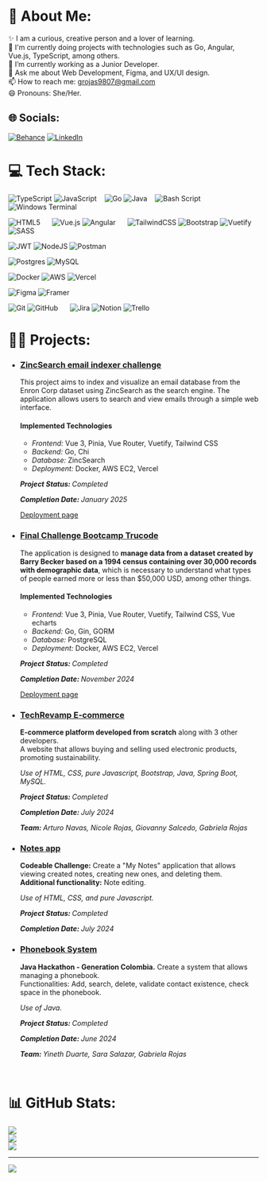 # 💫 About Me:
✨ I am a curious, creative person and a lover of learning.<br>🚀 I'm currently doing projects with technologies such as Go, Angular, Vue.js, TypeScript, among others. <br>👯 I’m currently working as a Junior Developer.<br>💬 Ask me about Web Development, Figma, and UX/UI design. <br>📫 How to reach me: grojas9807@gmail.com<br>😄 Pronouns: She/Her.


## 🌐 Socials:
[![Behance](https://img.shields.io/badge/Behance-1769ff?logo=behance&logoColor=white)](https://behance.net/gavrojas) [![LinkedIn](https://img.shields.io/badge/LinkedIn-%230077B5.svg?logo=linkedin&logoColor=white)](https://linkedin.com/in/gavrojas-dev) 

# 💻 Tech Stack:
![TypeScript](https://img.shields.io/badge/typescript-%23007ACC.svg?style=plastic&logo=typescript&logoColor=white)  ![JavaScript](https://img.shields.io/badge/javascript-%23323330.svg?style=plastic&logo=javascript&logoColor=%23F7DF1E) &nbsp;&nbsp;
![Go](https://img.shields.io/badge/go-%2300ADD8.svg?style=plastic&logo=go&logoColor=white) ![Java](https://img.shields.io/badge/java-%23ED8B00.svg?style=plastic&logo=openjdk&logoColor=white) &nbsp;&nbsp; ![Bash Script](https://img.shields.io/badge/bash_script-%23121011.svg?style=plastic&logo=gnu-bash&logoColor=white) ![Windows Terminal](https://img.shields.io/badge/Windows%20Terminal-%234D4D4D.svg?style=plastic&logo=windows-terminal&logoColor=white)

![HTML5](https://img.shields.io/badge/html5-%23E34F26.svg?style=plastic&logo=html5&logoColor=white) &nbsp;&nbsp;&nbsp;&nbsp; ![Vue.js](https://img.shields.io/badge/vue.js-%2335495e.svg?style=plastic&logo=vuedotjs&logoColor=%234FC08D)  ![Angular](https://img.shields.io/badge/angular-%23DD0031.svg?style=plastic&logo=angular&logoColor=white)
&nbsp;&nbsp;&nbsp;&nbsp; ![TailwindCSS](https://img.shields.io/badge/tailwindcss-%2338B2AC.svg?style=plastic&logo=tailwind-css&logoColor=white) ![Bootstrap](https://img.shields.io/badge/bootstrap-%238511FA.svg?style=plastic&logo=bootstrap&logoColor=white) ![Vuetify](https://img.shields.io/badge/Vuetify-1867C0?style=plastic&logo=vuetify&logoColor=AEDDFF) ![SASS](https://img.shields.io/badge/SASS-hotpink.svg?style=plastic&logo=SASS&logoColor=white)

![JWT](https://img.shields.io/badge/JWT-black?style=plastic&logo=JSON%20web%20tokens) ![NodeJS](https://img.shields.io/badge/node.js-6DA55F?style=plastic&logo=node.js&logoColor=white) ![Postman](https://img.shields.io/badge/Postman-FF6C37?style=plastic&logo=postman&logoColor=white) 

![Postgres](https://img.shields.io/badge/postgres-%23316192.svg?style=plastic&logo=postgresql&logoColor=white) ![MySQL](https://img.shields.io/badge/mysql-4479A1.svg?style=plastic&logo=mysql&logoColor=white) 

![Docker](https://img.shields.io/badge/docker-%230db7ed.svg?style=plastic&logo=docker&logoColor=white) ![AWS](https://img.shields.io/badge/AWS-%23FF9900.svg?style=plastic&logo=amazon-aws&logoColor=white) ![Vercel](https://img.shields.io/badge/vercel-%23000000.svg?style=plastic&logo=vercel&logoColor=white)

![Figma](https://img.shields.io/badge/figma-%23F24E1E.svg?style=plastic&logo=figma&logoColor=white) ![Framer](https://img.shields.io/badge/Framer-black?style=plastic&logo=framer&logoColor=blue) 

![Git](https://img.shields.io/badge/git-%23F05033.svg?style=plastic&logo=git&logoColor=white)  ![GitHub](https://img.shields.io/badge/github-%23121011.svg?style=plastic&logo=github&logoColor=white) &nbsp;&nbsp;&nbsp;&nbsp; ![Jira](https://img.shields.io/badge/jira-%230A0FFF.svg?style=plastic&logo=jira&logoColor=white) ![Notion](https://img.shields.io/badge/Notion-%23000000.svg?style=plastic&logo=notion&logoColor=white)  ![Trello](https://img.shields.io/badge/Trello-%23026AA7.svg?style=plastic&logo=Trello&logoColor=white)

# 👩‍💻 Projects:
<div id="projects">
  <ul>
    <li>
      <h3 >
        <a href="https://github.com/gavrojas/swe-challenge-zinc">ZincSearch email indexer challenge</a>
      </h3>
      <p>This project aims to index and visualize an email database from the Enron Corp dataset using ZincSearch as the search engine. The application allows users to search and view emails through a simple web interface.</p>
      <h4>Implemented Technologies</h4>
        <ul>
          <li><em></strong>Frontend: </strong></em>Vue 3, Pinia, Vue Router, Vuetify, Tailwind CSS</li>
          <li><em></strong>Backend: </strong></em>Go, Chi</li>
          <li><em></strong>Database: </strong></em>ZincSearch</li>
          <li><em></strong>Deployment: </strong></em>Docker, AWS EC2, Vercel</li>
        </ul>
      <p><em><strong>Project Status: </strong>Completed</em></p>
      <p><em><strong>Completion Date: </strong>January 2025</em></p>
      <a href="https://swe-challenge-zinc-gavrojas.vercel.app/">Deployment page</a>
    </li>
    <li>
      <h3 >
        <a href="https://github.com/gavrojas/trucode3-challenge-final-codeable">Final Challenge Bootcamp Trucode</a>
      </h3>
      <p>The application is designed to <strong>manage data from a dataset created by Barry Becker based on a 1994 census containing over 30,000 records with demographic data</strong>, which is necessary to understand what types of people earned more or less than $50,000 USD, among other things.</p>
      <h4>Implemented Technologies</h4>
        <ul>
          <li><em></strong>Frontend: </strong></em>Vue 3, Pinia, Vue Router, Vuetify, Tailwind CSS, Vue echarts</li>
          <li><em></strong>Backend: </strong></em>Go, Gin, GORM</li>
          <li><em></strong>Database: </strong></em>PostgreSQL</li>
          <li><em></strong>Deployment: </strong></em>Docker, AWS EC2, Vercel</li>
        </ul>
      <p><em><strong>Project Status: </strong>Completed</em></p>
      <p><em><strong>Completion Date: </strong>November 2024</em></p>
      <a href="https://trucode-final-challenge-gavrojas.vercel.app">Deployment page</a>
    </li>
    <li>
      <h3 >
        <a href="https://github.com/GioSalcedo/TechRevamp">TechRevamp E-commerce</a>
      </h3>
      <p><strong>E-commerce platform developed from scratch</strong> along with 3 other developers. <br>A website that allows buying and selling used electronic products, promoting sustainability.</p>
      <p><em>Use of HTML, CSS, pure Javascript, Bootstrap, Java, Spring Boot, MySQL.</em></p>
      <p><em><strong>Project Status: </strong>Completed</em></p>
      <p><em><strong>Completion Date: </strong>July 2024</em></p>
      <p><em><strong>Team: </strong>Arturo Navas, Nicole Rojas, Giovanny Salcedo, Gabriela Rojas</em></p>
    </li>
    <li>
      <h3 >
        <a href="https://gavrojas.github.io/Reto-codeable">Notes app</a>
      </h3>
      <p><strong>Codeable Challenge:</strong> Create a "My Notes" application that allows viewing created notes, creating new ones, and deleting them.<br><strong>Additional functionality:</strong> Note editing.</p>
      <p><em>Use of HTML, CSS, and pure Javascript.</em></p>
      <p><em><strong>Project Status: </strong>Completed</em></p>
      <p><em><strong>Completion Date: </strong>July 2024</em></p>
    </li>
    <li>
      <h3 >
        <a href="https://github.com/gavrojas/AgendaTelefonica">Phonebook System</a>
      </h3>
      <p><strong>Java Hackathon - Generation Colombia.</strong> Create a system that allows managing a phonebook.<br>Functionalities: Add, search, delete, validate contact existence, check space in the phonebook.</p>
      <p><em>Use of Java.</em></p>
      <p><em><strong>Project Status: </strong>Completed</em></p>
      <p><em><strong>Completion Date: </strong>June 2024</em></p>
      <p><em><strong>Team: </strong>Yineth Duarte, Sara Salazar, Gabriela Rojas</em></p>
    </li>
  </ul>
</div>

<br clear="both" />

# 📊 GitHub Stats:
![](https://github-readme-stats.vercel.app/api?username=gavrojas&theme=dark&hide_border=false&include_all_commits=true&count_private=true)<br/>
![](https://github-readme-streak-stats.herokuapp.com/?user=gavrojas&theme=dark&hide_border=false)<br/>
![](https://github-readme-stats.vercel.app/api/top-langs/?username=gavrojas&theme=dark&hide_border=false&include_all_commits=true&count_private=true&layout=compact)

---
[![](https://visitcount.itsvg.in/api?id=gavrojas&icon=6&color=12)](https://visitcount.itsvg.in)

<!-- Proudly created with GPRM ( https://gprm.itsvg.in ) -->

